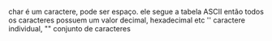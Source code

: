 

char é um caractere, pode ser espaço.
ele segue a tabela ASCII então todos os caracteres possuem um valor decimal, hexadecimal etc
'' caractere individual, "" conjunto de caracteres